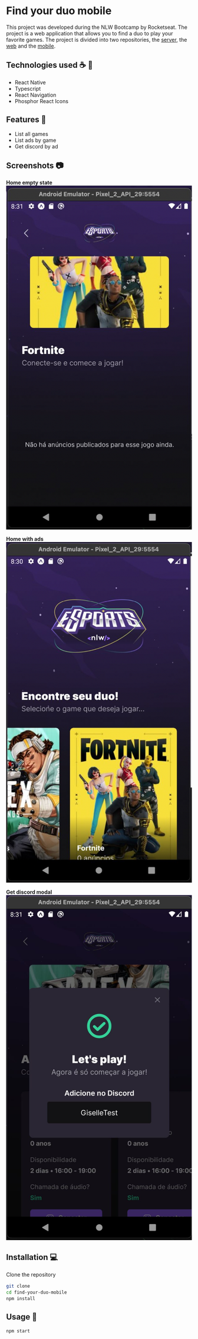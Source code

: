 # Find your duo mobile

This project was developed during the NLW Bootcamp by Rocketseat. The project is a web application that allows you to find a duo to play your favorite games. The project is divided into two repositories, the [server](https://github.com/gihoekveld/find-your-duo-server), the [web](https://github.com/gihoekveld/find-your-duo-web) and the [mobile](https://github.com/gihoekveld/find-your-duo-mobile).

## Technologies used ☕️ 🐍

- React Native
- Typescript
- React Navigation
- Phosphor React Icons

## Features 🚀

- List all games
- List ads by game
- Get discord by ad

## Screenshots 📷

**Home empty state**
![Screenshot 1](public/screen_shot_empty_state.png)

**Home with ads**
![Screenshot 2](public/screen_shot_home.png)

**Get discord modal**
![Screenshot 3](public/screen_shot_get_discord.jpeg)

## Installation 💻

Clone the repository

```bash
git clone
cd find-your-duo-mobile
npm install
```

## Usage 📖

```bash
npm start
```


